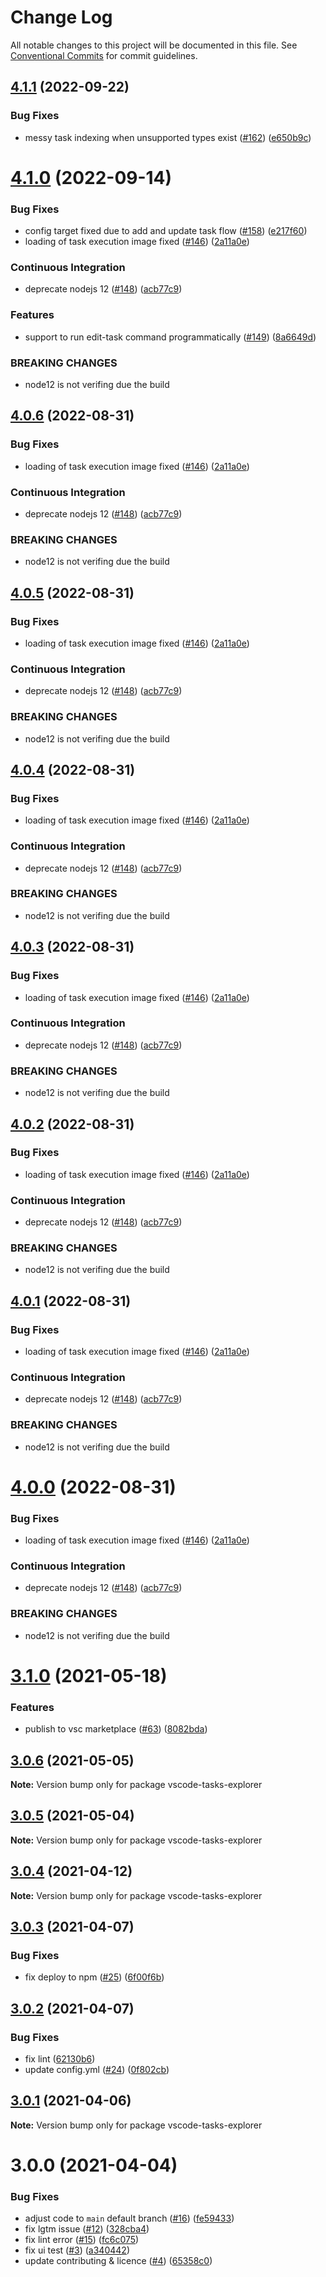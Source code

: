# Change Log

All notable changes to this project will be documented in this file.
See [Conventional Commits](https://conventionalcommits.org) for commit guidelines.

## [4.1.1](https://github.com/SAP/task-explorer/compare/v4.1.0...v4.1.1) (2022-09-22)

### Bug Fixes

- messy task indexing when unsupported types exist ([#162](https://github.com/SAP/task-explorer/issues/162)) ([e650b9c](https://github.com/SAP/task-explorer/commit/e650b9c57b447c8e5c3ee139511d164f13e469a3))

# [4.1.0](https://github.com/SAP/task-explorer/compare/v3.1.0...v4.1.0) (2022-09-14)

### Bug Fixes

- config target fixed due to add and update task flow ([#158](https://github.com/SAP/task-explorer/issues/158)) ([e217f60](https://github.com/SAP/task-explorer/commit/e217f603e83078dcb4fb970646d21a08c1c0443e))
- loading of task execution image fixed ([#146](https://github.com/SAP/task-explorer/issues/146)) ([2a11a0e](https://github.com/SAP/task-explorer/commit/2a11a0e043c2ac966c1b008e7e1f773ffcf4818b))

### Continuous Integration

- deprecate nodejs 12 ([#148](https://github.com/SAP/task-explorer/issues/148)) ([acb77c9](https://github.com/SAP/task-explorer/commit/acb77c93aae935ffa0bdbd688ca4347be2a3db71))

### Features

- support to run edit-task command programmatically ([#149](https://github.com/SAP/task-explorer/issues/149)) ([8a6649d](https://github.com/SAP/task-explorer/commit/8a6649db0e87ce66cd127ccacf9b58c8c8a0d626))

### BREAKING CHANGES

- node12 is not verifing due the build

## [4.0.6](https://github.com/SAP/task-explorer/compare/v3.1.0...v4.0.6) (2022-08-31)

### Bug Fixes

- loading of task execution image fixed ([#146](https://github.com/SAP/task-explorer/issues/146)) ([2a11a0e](https://github.com/SAP/task-explorer/commit/2a11a0e043c2ac966c1b008e7e1f773ffcf4818b))

### Continuous Integration

- deprecate nodejs 12 ([#148](https://github.com/SAP/task-explorer/issues/148)) ([acb77c9](https://github.com/SAP/task-explorer/commit/acb77c93aae935ffa0bdbd688ca4347be2a3db71))

### BREAKING CHANGES

- node12 is not verifing due the build

## [4.0.5](https://github.com/SAP/task-explorer/compare/v3.1.0...v4.0.5) (2022-08-31)

### Bug Fixes

- loading of task execution image fixed ([#146](https://github.com/SAP/task-explorer/issues/146)) ([2a11a0e](https://github.com/SAP/task-explorer/commit/2a11a0e043c2ac966c1b008e7e1f773ffcf4818b))

### Continuous Integration

- deprecate nodejs 12 ([#148](https://github.com/SAP/task-explorer/issues/148)) ([acb77c9](https://github.com/SAP/task-explorer/commit/acb77c93aae935ffa0bdbd688ca4347be2a3db71))

### BREAKING CHANGES

- node12 is not verifing due the build

## [4.0.4](https://github.com/SAP/task-explorer/compare/v3.1.0...v4.0.4) (2022-08-31)

### Bug Fixes

- loading of task execution image fixed ([#146](https://github.com/SAP/task-explorer/issues/146)) ([2a11a0e](https://github.com/SAP/task-explorer/commit/2a11a0e043c2ac966c1b008e7e1f773ffcf4818b))

### Continuous Integration

- deprecate nodejs 12 ([#148](https://github.com/SAP/task-explorer/issues/148)) ([acb77c9](https://github.com/SAP/task-explorer/commit/acb77c93aae935ffa0bdbd688ca4347be2a3db71))

### BREAKING CHANGES

- node12 is not verifing due the build

## [4.0.3](https://github.com/SAP/task-explorer/compare/v3.1.0...v4.0.3) (2022-08-31)

### Bug Fixes

- loading of task execution image fixed ([#146](https://github.com/SAP/task-explorer/issues/146)) ([2a11a0e](https://github.com/SAP/task-explorer/commit/2a11a0e043c2ac966c1b008e7e1f773ffcf4818b))

### Continuous Integration

- deprecate nodejs 12 ([#148](https://github.com/SAP/task-explorer/issues/148)) ([acb77c9](https://github.com/SAP/task-explorer/commit/acb77c93aae935ffa0bdbd688ca4347be2a3db71))

### BREAKING CHANGES

- node12 is not verifing due the build

## [4.0.2](https://github.com/SAP/task-explorer/compare/v3.1.0...v4.0.2) (2022-08-31)

### Bug Fixes

- loading of task execution image fixed ([#146](https://github.com/SAP/task-explorer/issues/146)) ([2a11a0e](https://github.com/SAP/task-explorer/commit/2a11a0e043c2ac966c1b008e7e1f773ffcf4818b))

### Continuous Integration

- deprecate nodejs 12 ([#148](https://github.com/SAP/task-explorer/issues/148)) ([acb77c9](https://github.com/SAP/task-explorer/commit/acb77c93aae935ffa0bdbd688ca4347be2a3db71))

### BREAKING CHANGES

- node12 is not verifing due the build

## [4.0.1](https://github.com/SAP/task-explorer/compare/v3.1.0...v4.0.1) (2022-08-31)

### Bug Fixes

- loading of task execution image fixed ([#146](https://github.com/SAP/task-explorer/issues/146)) ([2a11a0e](https://github.com/SAP/task-explorer/commit/2a11a0e043c2ac966c1b008e7e1f773ffcf4818b))

### Continuous Integration

- deprecate nodejs 12 ([#148](https://github.com/SAP/task-explorer/issues/148)) ([acb77c9](https://github.com/SAP/task-explorer/commit/acb77c93aae935ffa0bdbd688ca4347be2a3db71))

### BREAKING CHANGES

- node12 is not verifing due the build

# [4.0.0](https://github.com/SAP/task-explorer/compare/v3.1.0...v4.0.0) (2022-08-31)

### Bug Fixes

- loading of task execution image fixed ([#146](https://github.com/SAP/task-explorer/issues/146)) ([2a11a0e](https://github.com/SAP/task-explorer/commit/2a11a0e043c2ac966c1b008e7e1f773ffcf4818b))

### Continuous Integration

- deprecate nodejs 12 ([#148](https://github.com/SAP/task-explorer/issues/148)) ([acb77c9](https://github.com/SAP/task-explorer/commit/acb77c93aae935ffa0bdbd688ca4347be2a3db71))

### BREAKING CHANGES

- node12 is not verifing due the build

# [3.1.0](https://github.com/SAP/task-explorer/compare/v3.0.6...v3.1.0) (2021-05-18)

### Features

- publish to vsc marketplace ([#63](https://github.com/SAP/task-explorer/issues/63)) ([8082bda](https://github.com/SAP/task-explorer/commit/8082bda35968fc1ad60a11b08079b917539b3ebd))

## [3.0.6](https://github.com/SAP/task-explorer/compare/v3.0.5...v3.0.6) (2021-05-05)

**Note:** Version bump only for package vscode-tasks-explorer

## [3.0.5](https://github.com/SAP/task-explorer/compare/v3.0.4...v3.0.5) (2021-05-04)

**Note:** Version bump only for package vscode-tasks-explorer

## [3.0.4](https://github.com/SAP/task-explorer/compare/v3.0.3...v3.0.4) (2021-04-12)

**Note:** Version bump only for package vscode-tasks-explorer

## [3.0.3](https://github.com/SAP/task-explorer/compare/v3.0.2...v3.0.3) (2021-04-07)

### Bug Fixes

- fix deploy to npm ([#25](https://github.com/SAP/task-explorer/issues/25)) ([6f00f6b](https://github.com/SAP/task-explorer/commit/6f00f6b3857b325cc7bceeee202058a43562e593))

## [3.0.2](https://github.com/SAP/task-explorer/compare/v3.0.1...v3.0.2) (2021-04-07)

### Bug Fixes

- fix lint ([62130b6](https://github.com/SAP/task-explorer/commit/62130b60c6337c3dc028d4e84978634d231bf469))
- update config.yml ([#24](https://github.com/SAP/task-explorer/issues/24)) ([0f802cb](https://github.com/SAP/task-explorer/commit/0f802cbb4733f82e8138ba01daa0a938ce5827f8))

## [3.0.1](https://github.com/SAP/task-explorer/compare/v3.0.0...v3.0.1) (2021-04-06)

**Note:** Version bump only for package vscode-tasks-explorer

# 3.0.0 (2021-04-04)

### Bug Fixes

- adjust code to `main` default branch ([#16](https://github.com/SAP/task-explorer/issues/16)) ([fe59433](https://github.com/SAP/task-explorer/commit/fe594339dfbc2e600be91a23209eed653cbfbdff))
- fix lgtm issue ([#12](https://github.com/SAP/task-explorer/issues/12)) ([328cba4](https://github.com/SAP/task-explorer/commit/328cba463b47b9a59d777249cf99dcd4d8fa742a))
- fix lint error ([#15](https://github.com/SAP/task-explorer/issues/15)) ([fc6c075](https://github.com/SAP/task-explorer/commit/fc6c0750853136a8726a0d2a3d581f6037d8c8d1))
- fix ui test ([#3](https://github.com/SAP/task-explorer/issues/3)) ([a340442](https://github.com/SAP/task-explorer/commit/a340442d8a9231237ffffadaa57e88b081c5c00b))
- update contributing & licence ([#4](https://github.com/SAP/task-explorer/issues/4)) ([65358c0](https://github.com/SAP/task-explorer/commit/65358c00f167c666e85be6f614ac54b6d40248bd))

